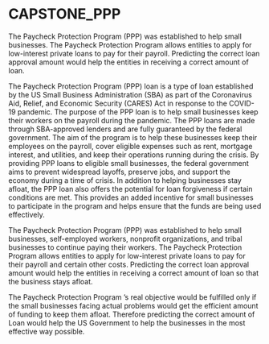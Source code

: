# CAPSTONE_PPP
The Paycheck Protection Program (PPP) was established  to help small businesses. The Paycheck Protection Program allows entities to apply for low-interest private loans to pay for their payroll. Predicting the correct loan approval amount would help the entities in receiving a correct amount of loan.

The Paycheck Protection Program (PPP) loan is a type of loan established by the US Small Business Administration (SBA) as part of the Coronavirus Aid, Relief, and Economic Security (CARES) Act in response to the COVID-19 pandemic. The purpose of the PPP loan is to help small businesses keep their workers on the payroll during the pandemic. The PPP loans are made through SBA-approved lenders and are fully guaranteed by the federal government.
The aim of the program is to help these businesses keep their employees on the payroll, cover eligible expenses such as rent, mortgage interest, and utilities, and keep their operations running during the crisis.
By providing PPP loans to eligible small businesses, the federal government  aims to prevent widespread layoffs, preserve jobs, and support the economy during a time of crisis.
In addition to helping businesses stay afloat, the PPP loan also offers the potential for loan forgiveness if certain conditions are met. This provides an added incentive for small businesses to participate in the program and helps ensure that the funds are being used effectively.

The Paycheck Protection Program (PPP) was established  to help small businesses, self-employed workers, nonprofit organizations, and tribal businesses to continue paying their workers. The Paycheck Protection Program allows entities to apply for low-interest private loans to pay for their payroll and certain other costs. Predicting the correct loan approval amount would help the entities in receiving a correct amount of loan so that the business stays afloat.

The Paycheck Protection Program ’s real objective would be fulfilled only if the small businesses facing actual problems would get the efficient amount of funding to keep them afloat. Therefore predicting the correct amount of Loan would help the US Government  to help the businesses in the most effective way possible.
